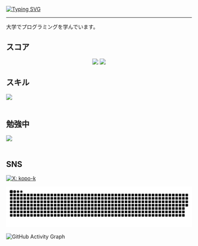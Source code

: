 
  [![Typing SVG](https://readme-typing-svg.demolab.com?lines=Hello,+I+am+kopo-k;Welcome+to+my+GitHub%21&center=true&vCenter=true&weight=600&size=30)](https://git.io/typing-svg)

---
大学でプログラミングを学んでいます。
　

## スコア

<p align="center">
  <img src="https://github-readme-stats.vercel.app/api/top-langs/?username=kopo-k&layout=compact&count_private=true&show_icons=true&theme=default&cache_seconds=1800" width="40%" />
  <img src="https://github-readme-stats.vercel.app/api?username=kopo-k&show_icons=true&theme=default&layout=default&cache_seconds=1800" width="52%" />
  

</p>


## スキル

<img src="https://skillicons.dev/icons?i=html,css,js,github,vscode,c" /> <br /><br />
  
## 勉強中

<img src="https://skillicons.dev/icons?i=react,typescript,mysql,firebase,vscode,github,cpp,aws," /> <br /><br />

## SNS

[![X: kopo-k](https://img.shields.io/twitter/follow/dsdhdh364192?style=social)](https://x.com/dsdhdh364192)


<picture>
  <source media="(prefers-color-scheme: dark)" srcset="https://raw.githubusercontent.com/kopo-k/kopo-k/output/github-snake-dark.svg" />
  <source media="(prefers-color-scheme: light)" srcset="https://raw.githubusercontent.com/kopo-k/kopo-k/output/github-snake.svg" />
  <img alt="github-snake" src="https://raw.githubusercontent.com/kopo-k/kopo-k/output/github-snake.svg" />
</picture>

![GitHub Activity Graph](https://activity-graph.herokuapp.com/graph?username=kopo-k&theme=github)

